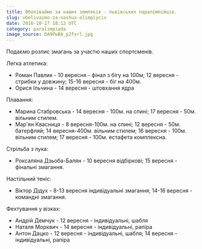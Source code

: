 ```yaml
---
title: Вболіваймо за наших земляків - львівських паралімпійців.
slug: vbolivaimo-za-nashux-olimpiyciv
date: 2016-10-27 18:12 UTC
category: paralimpiada
image_source: DA9PwBA_p2fxrl.jpg
---
```


<p class="lead">Подаємо розпис змагань за участю наших спортсменів.</p>

Легка атлетика:
  - Роман Павлик - 10 вересня - фінал з бігу на 100м; 12 вересня - стрибки у довжину; 15-16 вересня - біг на 400м.
  - Орися Ільчина - 14 вересня - штовхання ядра

Плавання:
 - Марина Стабровська - 14 вересня - 100м. на спині; 17 вересня - 50м. вільним стилем.
 - Мар'ян Квасниця - 8 вересня-100м. на спині; 12 вересня - 50м. батерфляй; 14 вересня-400м. вільним стилем; 16 вересня - 100м. вільним стилем; 17 вересня - 100м. естафета комплексна.

Стрільба з лука:
  - Роксаляна Дзьоба-Балян - 10 вересня відбіркові; 15 вересня - фінальні змагання.

Настільний теніс:
  - Віктор Дідух - 8-13 вересня індивідуальні змагання; 14-16 вересня - командні змагання.

Фехтування у візках:
  - Андрій Демчук - 12 вересня - індивідуальні, шабля
  - Наталя Морквич - 14 вересня - індивідуальні, рапіра
  - Антон Дацко - 12 вересня - індивідуальні, шабля; 14 вересня - індивідуальні, рапіра
